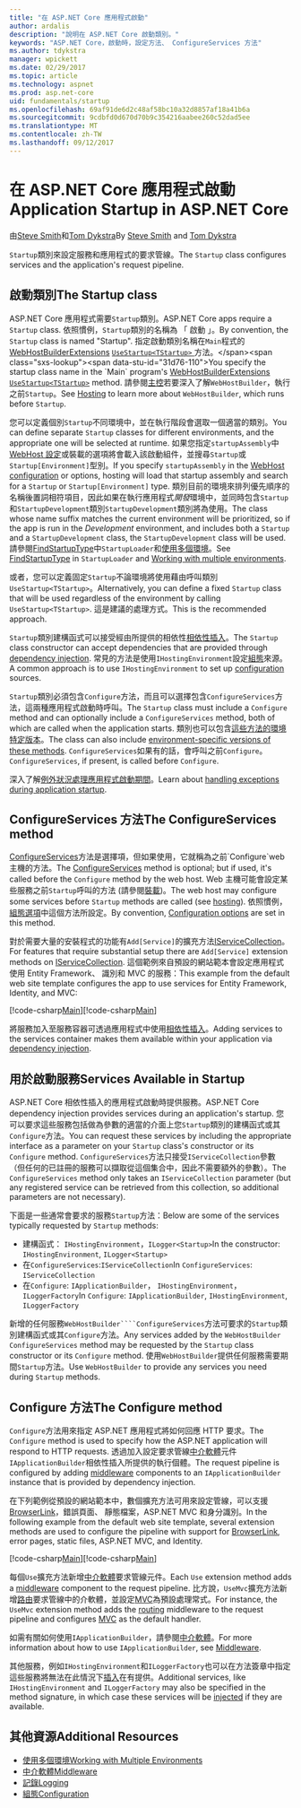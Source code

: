 ```yaml
---
title: "在 ASP.NET Core 應用程式啟動"
author: ardalis
description: "說明在 ASP.NET Core 啟動類別。"
keywords: "ASP.NET Core，啟動時，設定方法、 ConfigureServices 方法"
ms.author: tdykstra
manager: wpickett
ms.date: 02/29/2017
ms.topic: article
ms.technology: aspnet
ms.prod: asp.net-core
uid: fundamentals/startup
ms.openlocfilehash: 69af91de6d2c48af58bc10a32d8857af18a41b6a
ms.sourcegitcommit: 9cdbfd0d670d70b9c354216aabee260c52dad5ee
ms.translationtype: MT
ms.contentlocale: zh-TW
ms.lasthandoff: 09/12/2017
---
```

# <a name="application-startup-in-aspnet-core"></a><span data-ttu-id="31d76-104">在 ASP.NET Core 應用程式啟動</span><span class="sxs-lookup"><span data-stu-id="31d76-104">Application Startup in ASP.NET Core</span></span>

<span data-ttu-id="31d76-105">由[Steve Smith](https://ardalis.com/)和[Tom Dykstra](https://github.com/tdykstra/)</span><span class="sxs-lookup"><span data-stu-id="31d76-105">By [Steve Smith](https://ardalis.com/) and [Tom Dykstra](https://github.com/tdykstra/)</span></span>

<span data-ttu-id="31d76-106">`Startup`類別來設定服務和應用程式的要求管線。</span><span class="sxs-lookup"><span data-stu-id="31d76-106">The `Startup` class configures services and the application's request pipeline.</span></span> 

## <a name="the-startup-class"></a><span data-ttu-id="31d76-107">啟動類別</span><span class="sxs-lookup"><span data-stu-id="31d76-107">The Startup class</span></span>

<span data-ttu-id="31d76-108">ASP.NET Core 應用程式需要`Startup`類別。</span><span class="sxs-lookup"><span data-stu-id="31d76-108">ASP.NET Core apps require a `Startup` class.</span></span> <span data-ttu-id="31d76-109">依照慣例，`Startup`類別的名稱為 「 啟動 」。</span><span class="sxs-lookup"><span data-stu-id="31d76-109">By convention, the `Startup` class is named "Startup".</span></span> <span data-ttu-id="31d76-110">指定啟動類別名稱在`Main`程式的[WebHostBuilderExtensions](https://docs.microsoft.com/aspnet/core/api/microsoft.aspnetcore.hosting.webhostbuilderextensions) [ `UseStartup<TStartup>` ](https://docs.microsoft.com/aspnet/core/api/microsoft.aspnetcore.hosting.webhostbuilderextensions#Microsoft_AspNetCore_Hosting_WebHostBuilderExtensions_UseStartup__1_Microsoft_AspNetCore_Hosting_IWebHostBuilder_)方法。</span><span class="sxs-lookup"><span data-stu-id="31d76-110">You specify the startup class name in the `Main` program's [WebHostBuilderExtensions](https://docs.microsoft.com/aspnet/core/api/microsoft.aspnetcore.hosting.webhostbuilderextensions) [`UseStartup<TStartup>`](https://docs.microsoft.com/aspnet/core/api/microsoft.aspnetcore.hosting.webhostbuilderextensions#Microsoft_AspNetCore_Hosting_WebHostBuilderExtensions_UseStartup__1_Microsoft_AspNetCore_Hosting_IWebHostBuilder_) method.</span></span> <span data-ttu-id="31d76-111">請參閱[主控](xref:fundamentals/hosting)若要深入了解`WebHostBuilder`，執行之前`Startup`。</span><span class="sxs-lookup"><span data-stu-id="31d76-111">See [Hosting](xref:fundamentals/hosting) to learn more about `WebHostBuilder`, which runs before `Startup`.</span></span>

<span data-ttu-id="31d76-112">您可以定義個別`Startup`不同環境中，並在執行階段會選取一個適當的類別。</span><span class="sxs-lookup"><span data-stu-id="31d76-112">You can define separate `Startup` classes for different environments, and the appropriate one will be selected at runtime.</span></span> <span data-ttu-id="31d76-113">如果您指定`startupAssembly`中[WebHost 設定](https://docs.microsoft.com/aspnet/core/fundamentals/hosting?tabs=aspnetcore2x#configuring-a-host)或裝載的選項將會載入該啟動組件，並搜尋`Startup`或`Startup[Environment]`型別。</span><span class="sxs-lookup"><span data-stu-id="31d76-113">If you specify `startupAssembly` in the [WebHost configuration](https://docs.microsoft.com/aspnet/core/fundamentals/hosting?tabs=aspnetcore2x#configuring-a-host) or options, hosting will load that startup assembly and search for a `Startup` or `Startup[Environment]` type.</span></span> <span data-ttu-id="31d76-114">類別目前的環境來排列優先順序的名稱後置詞相符項目，因此如果在執行應用程式*開發*環境中，並同時包含`Startup`和`StartupDevelopment`類別`StartupDevelopment`類別將為使用。</span><span class="sxs-lookup"><span data-stu-id="31d76-114">The class whose name suffix matches the current environment will be prioritized, so if the app is run in the *Development* environment, and includes both a `Startup` and a `StartupDevelopment` class, the `StartupDevelopment` class will be used.</span></span> <span data-ttu-id="31d76-115">請參閱[FindStartupType](https://github.com/aspnet/Hosting/blob/rel/1.1.0/src/Microsoft.AspNetCore.Hosting/Internal/StartupLoader.cs)中`StartupLoader`和[使用多個環境](environments.md#startup-conventions)。</span><span class="sxs-lookup"><span data-stu-id="31d76-115">See [FindStartupType](https://github.com/aspnet/Hosting/blob/rel/1.1.0/src/Microsoft.AspNetCore.Hosting/Internal/StartupLoader.cs) in `StartupLoader` and [Working with multiple environments](environments.md#startup-conventions).</span></span>

<span data-ttu-id="31d76-116">或者，您可以定義固定`Startup`不論環境將使用藉由呼叫類別`UseStartup<TStartup>`。</span><span class="sxs-lookup"><span data-stu-id="31d76-116">Alternatively, you can define a fixed `Startup` class that will be used regardless of the environment by calling `UseStartup<TStartup>`.</span></span> <span data-ttu-id="31d76-117">這是建議的處理方式。</span><span class="sxs-lookup"><span data-stu-id="31d76-117">This is the recommended approach.</span></span>

<span data-ttu-id="31d76-118">`Startup`類別建構函式可以接受經由所提供的相依性[相依性插入](xref:fundamentals/dependency-injection)。</span><span class="sxs-lookup"><span data-stu-id="31d76-118">The `Startup` class constructor can accept dependencies that are provided through [dependency injection](xref:fundamentals/dependency-injection).</span></span> <span data-ttu-id="31d76-119">常見的方法是使用`IHostingEnvironment`設定[組態](xref:fundamentals/configuration)來源。</span><span class="sxs-lookup"><span data-stu-id="31d76-119">A common approach is to use `IHostingEnvironment` to set up [configuration](xref:fundamentals/configuration) sources.</span></span>

<span data-ttu-id="31d76-120">`Startup`類別必須包含`Configure`方法，而且可以選擇包含`ConfigureServices`方法，這兩種應用程式啟動時呼叫。</span><span class="sxs-lookup"><span data-stu-id="31d76-120">The `Startup` class must include a `Configure` method and can optionally include a `ConfigureServices` method, both of which are called when the application starts.</span></span> <span data-ttu-id="31d76-121">類別也可以包含[這些方法的環境特定版本](xref:fundamentals/environments#startup-conventions)。</span><span class="sxs-lookup"><span data-stu-id="31d76-121">The class can also include [environment-specific versions of these methods](xref:fundamentals/environments#startup-conventions).</span></span> <span data-ttu-id="31d76-122">`ConfigureServices`如果有的話，會呼叫之前`Configure`。</span><span class="sxs-lookup"><span data-stu-id="31d76-122">`ConfigureServices`, if present, is called before `Configure`.</span></span>

<span data-ttu-id="31d76-123">深入了解[例外狀況處理應用程式啟動期間](xref:fundamentals/error-handling#startup-exception-handling)。</span><span class="sxs-lookup"><span data-stu-id="31d76-123">Learn about [handling exceptions during application startup](xref:fundamentals/error-handling#startup-exception-handling).</span></span>

## <a name="the-configureservices-method"></a><span data-ttu-id="31d76-124">ConfigureServices 方法</span><span class="sxs-lookup"><span data-stu-id="31d76-124">The ConfigureServices method</span></span>

<span data-ttu-id="31d76-125">[ConfigureServices](https://docs.microsoft.com/aspnet/core/api/microsoft.aspnetcore.hosting.startupbase#Microsoft_AspNetCore_Hosting_StartupBase_ConfigureServices_Microsoft_Extensions_DependencyInjection_IServiceCollection_)方法是選擇項，但如果使用，它就稱為之前`Configure`web 主機的方法。</span><span class="sxs-lookup"><span data-stu-id="31d76-125">The [ConfigureServices](https://docs.microsoft.com/aspnet/core/api/microsoft.aspnetcore.hosting.startupbase#Microsoft_AspNetCore_Hosting_StartupBase_ConfigureServices_Microsoft_Extensions_DependencyInjection_IServiceCollection_) method is optional; but if used, it's called before the `Configure` method by the web host.</span></span> <span data-ttu-id="31d76-126">Web 主機可能會設定某些服務之前``Startup``呼叫的方法 (請參閱[裝載](xref:fundamentals/hosting))。</span><span class="sxs-lookup"><span data-stu-id="31d76-126">The web host may configure some services before ``Startup`` methods are called (see [hosting](xref:fundamentals/hosting)).</span></span> <span data-ttu-id="31d76-127">依照慣例，[組態選項](xref:fundamentals/configuration)中這個方法所設定。</span><span class="sxs-lookup"><span data-stu-id="31d76-127">By convention, [Configuration options](xref:fundamentals/configuration) are set in this method.</span></span>

<span data-ttu-id="31d76-128">對於需要大量的安裝程式的功能有`Add[Service]`的擴充方法[IServiceCollection](https://docs.microsoft.com/aspnet/core/api/microsoft.extensions.dependencyinjection.iservicecollection)。</span><span class="sxs-lookup"><span data-stu-id="31d76-128">For features that require substantial setup there are `Add[Service]` extension methods on [IServiceCollection](https://docs.microsoft.com/aspnet/core/api/microsoft.extensions.dependencyinjection.iservicecollection).</span></span> <span data-ttu-id="31d76-129">這個範例來自預設的網站範本會設定應用程式使用 Entity Framework、 識別和 MVC 的服務：</span><span class="sxs-lookup"><span data-stu-id="31d76-129">This example from the default web site template configures the app to use services for Entity Framework, Identity, and MVC:</span></span>

<span data-ttu-id="31d76-130">[!code-csharp[Main](../common/samples/WebApplication1/Startup.cs?highlight=4,7,11&start=40&end=55)]</span><span class="sxs-lookup"><span data-stu-id="31d76-130">[!code-csharp[Main](../common/samples/WebApplication1/Startup.cs?highlight=4,7,11&start=40&end=55)]</span></span>

<span data-ttu-id="31d76-131">將服務加入至服務容器可透過應用程式中使用[相依性插入](xref:fundamentals/dependency-injection)。</span><span class="sxs-lookup"><span data-stu-id="31d76-131">Adding services to the services container makes them available within your application via [dependency injection](xref:fundamentals/dependency-injection).</span></span>

## <a name="services-available-in-startup"></a><span data-ttu-id="31d76-132">用於啟動服務</span><span class="sxs-lookup"><span data-stu-id="31d76-132">Services Available in Startup</span></span>

<span data-ttu-id="31d76-133">ASP.NET Core 相依性插入的應用程式啟動時提供服務。</span><span class="sxs-lookup"><span data-stu-id="31d76-133">ASP.NET Core dependency injection provides services during an application's startup.</span></span> <span data-ttu-id="31d76-134">您可以要求這些服務包括做為參數的適當的介面上您`Startup`類別的建構函式或其`Configure`方法。</span><span class="sxs-lookup"><span data-stu-id="31d76-134">You can request these services by including the appropriate interface as a parameter on your `Startup` class's constructor or its `Configure` method.</span></span> <span data-ttu-id="31d76-135">`ConfigureServices`方法只接受`IServiceCollection`參數 （但任何的已註冊的服務可以擷取從這個集合中，因此不需要額外的參數）。</span><span class="sxs-lookup"><span data-stu-id="31d76-135">The `ConfigureServices` method only takes an `IServiceCollection` parameter (but any registered service can be retrieved from this collection, so additional parameters are not necessary).</span></span>

<span data-ttu-id="31d76-136">下面是一些通常會要求的服務`Startup`方法：</span><span class="sxs-lookup"><span data-stu-id="31d76-136">Below are some of the services typically requested by `Startup` methods:</span></span>

* <span data-ttu-id="31d76-137">建構函式： `IHostingEnvironment`，`ILogger<Startup>`</span><span class="sxs-lookup"><span data-stu-id="31d76-137">In the constructor:  `IHostingEnvironment`, `ILogger<Startup>`</span></span>
* <span data-ttu-id="31d76-138">在`ConfigureServices`:`IServiceCollection`</span><span class="sxs-lookup"><span data-stu-id="31d76-138">In `ConfigureServices`:  `IServiceCollection`</span></span>
* <span data-ttu-id="31d76-139">在`Configure`: `IApplicationBuilder`， `IHostingEnvironment`，`ILoggerFactory`</span><span class="sxs-lookup"><span data-stu-id="31d76-139">In `Configure`:  `IApplicationBuilder`, `IHostingEnvironment`, `ILoggerFactory`</span></span>

<span data-ttu-id="31d76-140">新增的任何服務``WebHostBuilder````ConfigureServices``方法可要求的``Startup``類別建構函式或其``Configure``方法。</span><span class="sxs-lookup"><span data-stu-id="31d76-140">Any services added by the ``WebHostBuilder`` ``ConfigureServices`` method may be requested by the ``Startup`` class constructor or its ``Configure`` method.</span></span> <span data-ttu-id="31d76-141">使用`WebHostBuilder`提供任何服務需要期間`Startup`方法。</span><span class="sxs-lookup"><span data-stu-id="31d76-141">Use `WebHostBuilder` to provide any services you need during `Startup` methods.</span></span>

## <a name="the-configure-method"></a><span data-ttu-id="31d76-142">Configure 方法</span><span class="sxs-lookup"><span data-stu-id="31d76-142">The Configure method</span></span>

<span data-ttu-id="31d76-143">`Configure`方法用來指定 ASP.NET 應用程式將如何回應 HTTP 要求。</span><span class="sxs-lookup"><span data-stu-id="31d76-143">The `Configure` method is used to specify how the ASP.NET application will respond to HTTP requests.</span></span> <span data-ttu-id="31d76-144">透過加入設定要求管線[中介軟體](middleware.md)元件`IApplicationBuilder`相依性插入所提供的執行個體。</span><span class="sxs-lookup"><span data-stu-id="31d76-144">The request pipeline is configured by adding [middleware](middleware.md) components to an `IApplicationBuilder` instance that is provided by dependency injection.</span></span>

<span data-ttu-id="31d76-145">在下列範例從預設的網站範本中，數個擴充方法可用來設定管線，可以支援[BrowserLink](http://vswebessentials.com/features/browserlink)，錯誤頁面、 靜態檔案，ASP.NET MVC 和身分識別。</span><span class="sxs-lookup"><span data-stu-id="31d76-145">In the following example from the default web site template, several extension methods are used to configure the pipeline with support for [BrowserLink](http://vswebessentials.com/features/browserlink), error pages, static files, ASP.NET MVC, and Identity.</span></span>

<span data-ttu-id="31d76-146">[!code-csharp[Main](../common/samples/WebApplication1/Startup.cs?highlight=8,9,10,14,17,19,21&start=58&end=84)]</span><span class="sxs-lookup"><span data-stu-id="31d76-146">[!code-csharp[Main](../common/samples/WebApplication1/Startup.cs?highlight=8,9,10,14,17,19,21&start=58&end=84)]</span></span>

<span data-ttu-id="31d76-147">每個`Use`擴充方法新增[中介軟體](xref:fundamentals/middleware)要求管線元件。</span><span class="sxs-lookup"><span data-stu-id="31d76-147">Each `Use` extension method adds a [middleware](xref:fundamentals/middleware) component to the request pipeline.</span></span> <span data-ttu-id="31d76-148">比方說，`UseMvc`擴充方法新增[路由](routing.md)要求管線中的介軟體，並設定[MVC](xref:mvc/overview)為預設處理常式。</span><span class="sxs-lookup"><span data-stu-id="31d76-148">For instance, the `UseMvc` extension method adds the [routing](routing.md) middleware to the request pipeline and configures [MVC](xref:mvc/overview) as the default handler.</span></span>

<span data-ttu-id="31d76-149">如需有關如何使用`IApplicationBuilder`，請參閱[中介軟體](xref:fundamentals/middleware)。</span><span class="sxs-lookup"><span data-stu-id="31d76-149">For more information about how to use `IApplicationBuilder`, see [Middleware](xref:fundamentals/middleware).</span></span>

<span data-ttu-id="31d76-150">其他服務，例如`IHostingEnvironment`和`ILoggerFactory`也可以在方法簽章中指定這些服務將無法在此情況下[插入](dependency-injection.md)在有提供。</span><span class="sxs-lookup"><span data-stu-id="31d76-150">Additional services, like `IHostingEnvironment` and `ILoggerFactory` may also be specified in the method signature, in which case these services will be [injected](dependency-injection.md) if they are available.</span></span> 

## <a name="additional-resources"></a><span data-ttu-id="31d76-151">其他資源</span><span class="sxs-lookup"><span data-stu-id="31d76-151">Additional Resources</span></span>

* [<span data-ttu-id="31d76-152">使用多個環境</span><span class="sxs-lookup"><span data-stu-id="31d76-152">Working with Multiple Environments</span></span>](xref:fundamentals/environments)
* [<span data-ttu-id="31d76-153">中介軟體</span><span class="sxs-lookup"><span data-stu-id="31d76-153">Middleware</span></span>](xref:fundamentals/middleware)
* [<span data-ttu-id="31d76-154">記錄</span><span class="sxs-lookup"><span data-stu-id="31d76-154">Logging</span></span>](xref:fundamentals/logging)
* [<span data-ttu-id="31d76-155">組態</span><span class="sxs-lookup"><span data-stu-id="31d76-155">Configuration</span></span>](xref:fundamentals/configuration)
